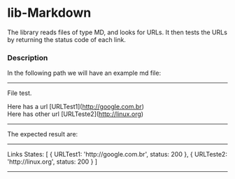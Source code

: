 # lib-Markdown

The library reads files of type MD, and looks for URLs. It then tests the URLs by returning the status code of each link.

<h3>Description</h3>
In the following path we will have an example md file:
<hr />
File test.

Here has a url \[URLTest1\]\(http://google.com.br) <br />
Here has other url \[URLTeste2\]\(http://linux.org)
<hr />

The expected result are:
<hr />
Links States: [
  { URLTest1: 'http://google.com.br', status: 200 },
  { URLTeste2: 'http://linux.org', status: 200 }
]
<hr />